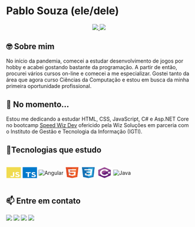 # Pablo Souza (ele/dele)

<div align="center">
  <a href="https://github.com/szpbl">
  <img height="180em" src="https://github-readme-stats.vercel.app/api?username=szpbl&show_icons=true&theme=github_dark&include_all_commits=true&count_private=true"/>
  <img height="180em" src="https://github-readme-stats.vercel.app/api/top-langs/?username=szpbl&layout=compact&langs_count=7&theme=github_dark"/>
  </a>
</div>

## 🤓 Sobre mim

No início da pandemia, comecei a estudar desenvolvimento de jogos por hobby e acabei gostando bastante da programação. A partir de então, procurei vários cursos on-line e comecei a me especializar. Gostei tanto da área que agora curso Ciências da Computação e estou em busca da minha primeira oportunidade profissional.


## 🌱 No momento...

Estou me dedicando a estudar HTML, CSS, JavaScript, C# e Asp.NET Core no bootcamp [Speed Wiz Dev](https://www.igti.com.br/bootcamp/speed-wiz-dev) ofericido pela Wiz Soluções em parceria com o Instituto de Gestão e Tecnologia da Informação (IGTI).

## 🔨Tecnologias que estudo
<div style="display: inline_block"><br>
  <img align="center" alt="Js" height="30" width="40" src="https://raw.githubusercontent.com/devicons/devicon/master/icons/javascript/javascript-plain.svg">
  <img align="center" alt="Ts" height="30" width="40" src="https://raw.githubusercontent.com/devicons/devicon/master/icons/typescript/typescript-plain.svg">
  <img align="center" alt="Angular" height="30" width="40" src="https://cdn.jsdelivr.net/gh/devicons/devicon/icons/angularjs/angularjs-original.svg">
  <img align="center" alt="HTML" height="30" width="40" src="https://raw.githubusercontent.com/devicons/devicon/master/icons/html5/html5-original.svg">
  <img align="center" alt="CSS" height="30" width="40" src="https://raw.githubusercontent.com/devicons/devicon/master/icons/css3/css3-original.svg">
  <img align="center" alt="Csharp" height="30" width="40" src="https://raw.githubusercontent.com/devicons/devicon/master/icons/csharp/csharp-original.svg">
  <img align="center" alt="Java" height="30" width="40" src="https://cdn.jsdelivr.net/gh/devicons/devicon/icons/java/java-original.svg" />
</div>

 <br>

## 📫 Entre em contato
<div> 
  <a href="https://www.linkedin.com/in/pabloosouza/" target="_blank"><img src="https://img.shields.io/badge/LinkedIn-0077B5?style=for-the-badge&logo=linkedin&logoColor=white" /></a>
    <a href="https://twitter.com/szpbl" target="_blank"><img src="https://img.shields.io/badge/Twitter-1DA1F2?style=for-the-badge&logo=twitter&logoColor=white" target="_blank" /></a>
  <a href="mailto:oliveirasouzapablo@gmail.com" target="_blank"><img src="https://img.shields.io/badge/Gmail-D14836?style=for-the-badge&logo=gmail&logoColor=white" target="_blank"/></a>
  <a href="https://instagram.com/szpbl" target="_blank"><img src="https://img.shields.io/badge/Instagram-E4405F?style=for-the-badge&logo=instagram&logoColor=white" target="_blank"/></a>

